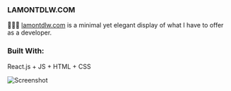 ### LAMONTDLW.COM
👨🏾‍💻 [lamontdlw.com](https://www.lamontdlw.com) is a minimal yet elegant display of what I have to offer as a developer.

### Built With:
React.js + JS + HTML + CSS

![Screenshot](https://www.lamontdlw.com/static/media/portfolio.d80cc899256f062da8cb.png)
